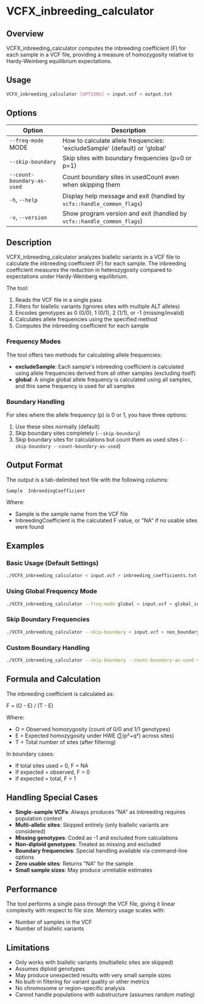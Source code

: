 # VCFX_inbreeding_calculator

## Overview

VCFX_inbreeding_calculator computes the inbreeding coefficient (F) for each sample in a VCF file, providing a measure of homozygosity relative to Hardy-Weinberg equilibrium expectations.

## Usage

```bash
VCFX_inbreeding_calculator [OPTIONS] < input.vcf > output.txt
```

## Options

| Option | Description |
|--------|-------------|
| `--freq-mode` MODE | How to calculate allele frequencies: 'excludeSample' (default) or 'global' |
| `--skip-boundary` | Skip sites with boundary frequencies (p=0 or p=1) |
| `--count-boundary-as-used` | Count boundary sites in usedCount even when skipping them |
| `-h`, `--help` | Display help message and exit (handled by `vcfx::handle_common_flags`) |
| `-v`, `--version` | Show program version and exit (handled by `vcfx::handle_common_flags`) |

## Description

VCFX_inbreeding_calculator analyzes biallelic variants in a VCF file to calculate the inbreeding coefficient (F) for each sample. The inbreeding coefficient measures the reduction in heterozygosity compared to expectations under Hardy-Weinberg equilibrium.

The tool:
1. Reads the VCF file in a single pass
2. Filters for biallelic variants (ignores sites with multiple ALT alleles)
3. Encodes genotypes as 0 (0/0), 1 (0/1), 2 (1/1), or -1 (missing/invalid)
4. Calculates allele frequencies using the specified method
5. Computes the inbreeding coefficient for each sample

### Frequency Modes

The tool offers two methods for calculating allele frequencies:

- **excludeSample**: Each sample's inbreeding coefficient is calculated using allele frequencies derived from all other samples (excluding itself)
- **global**: A single global allele frequency is calculated using all samples, and this same frequency is used for all samples

### Boundary Handling

For sites where the allele frequency (p) is 0 or 1, you have three options:

1. Use these sites normally (default)
2. Skip boundary sites completely (`--skip-boundary`)
3. Skip boundary sites for calculations but count them as used sites (`--skip-boundary --count-boundary-as-used`)

## Output Format

The output is a tab-delimited text file with the following columns:

```
Sample  InbreedingCoefficient
```

Where:
- Sample is the sample name from the VCF file
- InbreedingCoefficient is the calculated F value, or "NA" if no usable sites were found

## Examples

### Basic Usage (Default Settings)

```bash
./VCFX_inbreeding_calculator < input.vcf > inbreeding_coefficients.txt
```

### Using Global Frequency Mode

```bash
./VCFX_inbreeding_calculator --freq-mode global < input.vcf > global_inbreeding.txt
```

### Skip Boundary Frequencies

```bash
./VCFX_inbreeding_calculator --skip-boundary < input.vcf > non_boundary_inbreeding.txt
```

### Custom Boundary Handling

```bash
./VCFX_inbreeding_calculator --skip-boundary --count-boundary-as-used < input.vcf > custom_boundary.txt
```

## Formula and Calculation

The inbreeding coefficient is calculated as:

F = (O - E) / (T - E)

Where:
- O = Observed homozygosity (count of 0/0 and 1/1 genotypes)
- E = Expected homozygosity under HWE (∑(p²+q²) across sites)
- T = Total number of sites (after filtering)

In boundary cases:
- If total sites used = 0, F = NA
- If expected = observed, F = 0
- If expected = total, F = 1

## Handling Special Cases

- **Single-sample VCFs**: Always produces "NA" as inbreeding requires population context
- **Multi-allelic sites**: Skipped entirely (only biallelic variants are considered)
- **Missing genotypes**: Coded as -1 and excluded from calculations
- **Non-diploid genotypes**: Treated as missing and excluded
- **Boundary frequencies**: Special handling available via command-line options
- **Zero usable sites**: Returns "NA" for the sample
- **Small sample sizes**: May produce unreliable estimates

## Performance

The tool performs a single pass through the VCF file, giving it linear complexity with respect to file size. Memory usage scales with:
- Number of samples in the VCF
- Number of biallelic variants

## Limitations

- Only works with biallelic variants (multiallelic sites are skipped)
- Assumes diploid genotypes
- May produce unexpected results with very small sample sizes
- No built-in filtering for variant quality or other metrics
- No chromosome or region-specific analysis
- Cannot handle populations with substructure (assumes random mating) 
